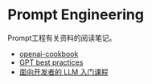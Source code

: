 # Prompt Engineering

Prompt工程有关资料的阅读笔记。

*   [openai-cookbook](https://github.com/openai/openai-cookbook)
*   [GPT best practices](https://platform.openai.com/docs/guides/gpt-best-practices)
*   [面向开发者的 LLM 入门课程](https://datawhalechina.github.io/prompt-engineering-for-developers/#/)
